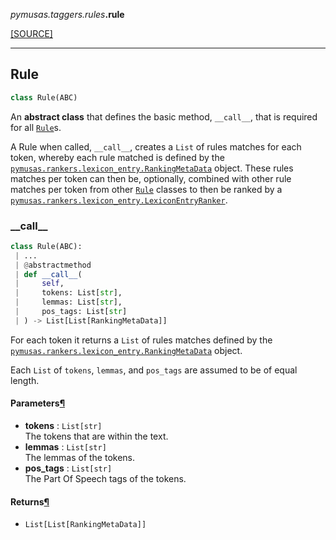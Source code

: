 <div className="source-div">
 <p><i>pymusas</i><i>.taggers</i><i>.rules</i><strong>.rule</strong></p>
 <p><a className="sourcelink" href="https://github.com/UCREL/pymusas/blob/main/pymusas/taggers/rules/rule.py">[SOURCE]</a></p>
</div>
<div></div>

---

<a id="pymusas.taggers.rules.rule.Rule"></a>

## Rule

```python
class Rule(ABC)
```

An **abstract class** that defines the basic method, `__call__`, that is
required for all [`Rule`](#rule)s.

A Rule when called, `__call__`, creates a `List` of rules matches for each
token, whereby each rule matched is defined by the
[`pymusas.rankers.lexicon_entry.RankingMetaData`](/pymusas/api/rankers/lexicon_entry/#rankingmetadata) object. These
rules matches per token can then be, optionally, combined with other rule
matches per token from other [`Rule`](#rule) classes to then be ranked by a
[`pymusas.rankers.lexicon_entry.LexiconEntryRanker`](/pymusas/api/rankers/lexicon_entry/#lexiconentryranker).

<a id="pymusas.taggers.rules.rule.Rule.__call__"></a>

### \_\_call\_\_

```python
class Rule(ABC):
 | ...
 | @abstractmethod
 | def __call__(
 |     self,
 |     tokens: List[str],
 |     lemmas: List[str],
 |     pos_tags: List[str]
 | ) -> List[List[RankingMetaData]]
```

For each token it returns a `List` of rules matches defined by the
[`pymusas.rankers.lexicon_entry.RankingMetaData`](/pymusas/api/rankers/lexicon_entry/#rankingmetadata) object.

Each `List` of `tokens`, `lemmas`, and `pos_tags` are assumed to be of
equal length.

<h4 id="__call__.parameters">Parameters<a className="headerlink" href="#__call__.parameters" title="Permanent link">&para;</a></h4>


- __tokens__ : `List[str]` <br/>
    The tokens that are within the text.
- __lemmas__ : `List[str]` <br/>
    The lemmas of the tokens.
- __pos\_tags__ : `List[str]` <br/>
    The Part Of Speech tags of the tokens.

<h4 id="__call__.returns">Returns<a className="headerlink" href="#__call__.returns" title="Permanent link">&para;</a></h4>


- `List[List[RankingMetaData]]` <br/>

